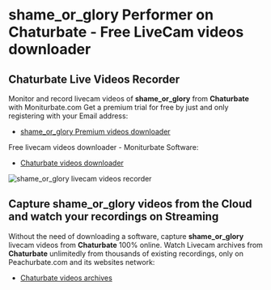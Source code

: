 # shame_or_glory Performer on Chaturbate - Free LiveCam videos downloader

## Chaturbate Live Videos Recorder

Monitor and record livecam videos of **shame_or_glory** from **Chaturbate** with Moniturbate.com
Get a premium trial for free by just and only registering with your Email address:
* [shame_or_glory Premium videos downloader](https://moniturbate.com/request-demo-licence-key.html)

Free livecam videos downloader - Moniturbate Software:
* [Chaturbate videos downloader](https://moniturbate.com/moniturbate-download-software.html)

![shame_or_glory livecam videos recorder](https://peachurnet.com/templates/moniturbate-software.png)


## Capture shame_or_glory videos from the Cloud and watch your recordings on Streaming

Without the need of downloading a software, capture **shame_or_glory** livecam videos from **Chaturbate** 100% online.
Watch Livecam archives from **Chaturbate** unlimitedly from thousands of existing recordings, only on Peachurbate.com and its websites network:
* [Chaturbate videos archives](https://peachurnet.com/)